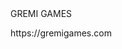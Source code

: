 <!DOCTYPE html>
<html>
<head>
</head> GREMI GAMES
<body>
  
</h1>
</p>
</body>
</html>
https://gremigames.com
